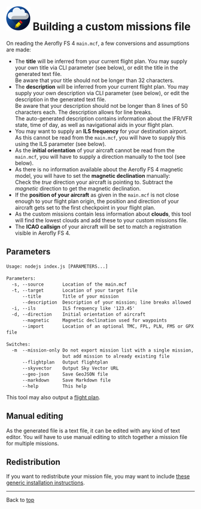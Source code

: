 ![](favicon-64x64.png) Building a custom missions file
======================================

On reading the Aerofly FS 4 `main.mcf`, a few conversions and assumptions are made:

* The **title** will be inferred from your current flight plan. You may supply your own title via CLI parameter (see below), or edit the title in the generated text file.  
  Be aware that your title should not be longer than 32 characters.
* The **description** will be inferred from your current flight plan. You may supply your own description via CLI parameter (see below), or edit the description in the generated text file.  
  Be aware that your description should not be longer than 8 lines of 50 characters each. The description allows for line breaks.  
  The auto-generated description contains information about the IFR/VFR state, time of day, as well as navigational aids in your flight plan.
* You may want to supply an **ILS frequency** for your destination airport. As this cannot be read from the `main.mcf`, you will have to supply this using the ILS parameter (see below).
* As the **initial orientation** of your aircraft cannot be read from the `main.mcf`, you will have to supply a direction manually to the tool (see below).
* As there is no information available about the Aerofly FS 4 magnetic model, you will have to set the **magnetic declination** manually:  
  Check the _true_ direction your aircraft is pointing to. Subtract the _magnetic_ direction to get the magnetic declination.
* If the **position of your aircraft** as given in the `main.mcf` is not close enough to your flight plan origin, the position and direction of your aircraft gets set to the first checkpoint in your flight plan.
* As the custom missions contain less information about **clouds**, this tool will find the lowest clouds and add these to your custom missions file.
* The **ICAO callsign** of your aircraft will be set to match a registration visible in Aerofly FS 4.

Parameters
-----------

```
Usage: nodejs index.js [PARAMETERS...]

Parameters:
  -s, --source       Location of the main.mcf
  -t, --target       Location of your target file
      --title        Title of your mission
      --description  Description of your mission; line breaks allowed
  -i, --ils          ILS frequency like '123.45'
  -d, --direction    Initial orientation of aircraft
      --magnetic     Magnetic declination used for waypoints
      --import       Location of an optional TMC, FPL, PLN, FMS or GPX file

Switches:
  -m  --mission-only Do not export mission list with a single mission,
                     but add mission to already existing file
      --flightplan   Output flightplan
      --skyvector    Output Sky Vector URL
      --geo-json     Save GeoJSON file
      --markdown     Save Markdown file
      --help         This help
```

This tool may also output a [flight plan](flightplan.md).

Manual editing
--------------

As the generated file is a text file, it can be edited with any kind of text editor. You _will_ have to use manual editing to stitch together a mission file for multiple missions.

Redistribution
--------------

If you want to redistribute your mission file, you may want to include [these generic installation instructions](./generic-installation.md).

----

Back to [top](./README.md)
